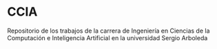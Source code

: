 # CCIA
Repositorio de los trabajos de la carrera de Ingeniería en Ciencias de la Computación e Inteligencia Artificial en la universidad Sergio Arboleda
